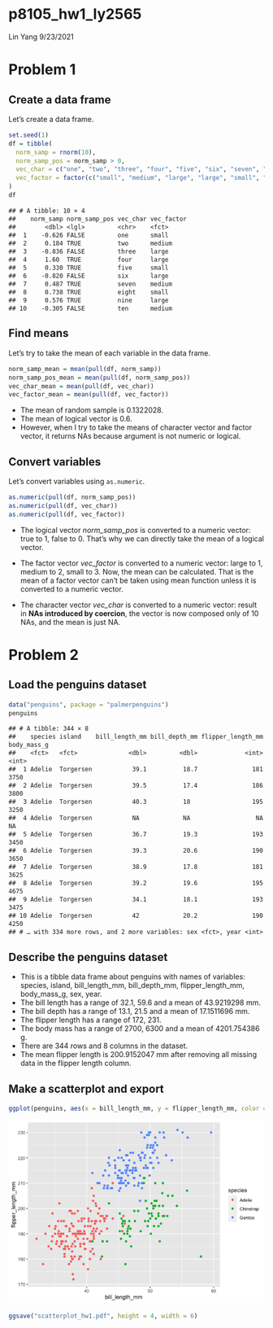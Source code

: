 p8105\_hw1\_ly2565
================
Lin Yang
9/23/2021

# Problem 1

## Create a data frame

Let’s create a data frame.

``` r
set.seed(1)
df = tibble(
  norm_samp = rnorm(10),
  norm_samp_pos = norm_samp > 0,
  vec_char = c("one", "two", "three", "four", "five", "six", "seven", "eight", "nine", "ten"),
  vec_factor = factor(c("small", "medium", "large", "large", "small", "large", "medium", "small", "large", "medium"))
)
df
```

    ## # A tibble: 10 × 4
    ##    norm_samp norm_samp_pos vec_char vec_factor
    ##        <dbl> <lgl>         <chr>    <fct>     
    ##  1    -0.626 FALSE         one      small     
    ##  2     0.184 TRUE          two      medium    
    ##  3    -0.836 FALSE         three    large     
    ##  4     1.60  TRUE          four     large     
    ##  5     0.330 TRUE          five     small     
    ##  6    -0.820 FALSE         six      large     
    ##  7     0.487 TRUE          seven    medium    
    ##  8     0.738 TRUE          eight    small     
    ##  9     0.576 TRUE          nine     large     
    ## 10    -0.305 FALSE         ten      medium

## Find means

Let’s try to take the mean of each variable in the data frame.

``` r
norm_samp_mean = mean(pull(df, norm_samp))
norm_samp_pos_mean = mean(pull(df, norm_samp_pos))
vec_char_mean = mean(pull(df, vec_char))
vec_factor_mean = mean(pull(df, vec_factor))
```

-   The mean of random sample is 0.1322028.
-   The mean of logical vector is 0.6.
-   However, when I try to take the means of character vector and factor
    vector, it returns NAs because argument is not numeric or logical.

## Convert variables

Let’s convert variables using `as.numeric`.

``` r
as.numeric(pull(df, norm_samp_pos))
as.numeric(pull(df, vec_char))
as.numeric(pull(df, vec_factor))
```

-   The logical vector *norm\_samp\_pos* is converted to a numeric
    vector: true to 1, false to 0. That’s why we can directly take the
    mean of a logical vector.

-   The factor vector *vec\_factor* is converted to a numeric vector:
    large to 1, medium to 2, small to 3. Now, the mean can be
    calculated. That is the mean of a factor vector can’t be taken using
    mean function unless it is converted to a numeric vector.

-   The character vector *vec\_char* is converted to a numeric vector:
    result in **NAs introduced by coercion**, the vector is now composed
    only of 10 NAs, and the mean is just NA.

# Problem 2

## Load the penguins dataset

``` r
data("penguins", package = "palmerpenguins")
penguins
```

    ## # A tibble: 344 × 8
    ##    species island    bill_length_mm bill_depth_mm flipper_length_mm body_mass_g
    ##    <fct>   <fct>              <dbl>         <dbl>             <int>       <int>
    ##  1 Adelie  Torgersen           39.1          18.7               181        3750
    ##  2 Adelie  Torgersen           39.5          17.4               186        3800
    ##  3 Adelie  Torgersen           40.3          18                 195        3250
    ##  4 Adelie  Torgersen           NA            NA                  NA          NA
    ##  5 Adelie  Torgersen           36.7          19.3               193        3450
    ##  6 Adelie  Torgersen           39.3          20.6               190        3650
    ##  7 Adelie  Torgersen           38.9          17.8               181        3625
    ##  8 Adelie  Torgersen           39.2          19.6               195        4675
    ##  9 Adelie  Torgersen           34.1          18.1               193        3475
    ## 10 Adelie  Torgersen           42            20.2               190        4250
    ## # … with 334 more rows, and 2 more variables: sex <fct>, year <int>

## Describe the penguins dataset

-   This is a tibble data frame about penguins with names of variables:
    species, island, bill\_length\_mm, bill\_depth\_mm,
    flipper\_length\_mm, body\_mass\_g, sex, year.
-   The bill length has a range of 32.1, 59.6 and a mean of
    43.9219298 mm.
-   The bill depth has a range of 13.1, 21.5 and a mean of
    17.1511696 mm.
-   The flipper length has a range of 172, 231.
-   The body mass has a range of 2700, 6300 and a mean of 4201.754386 g.
-   There are 344 rows and 8 columns in the dataset.
-   The mean flipper length is 200.9152047 mm after removing all missing
    data in the flipper length column.

## Make a scatterplot and export

``` r
ggplot(penguins, aes(x = bill_length_mm, y = flipper_length_mm, color = species)) + geom_point()
```

![](p8105_hw1_ly2565_files/figure-gfm/unnamed-chunk-6-1.png)<!-- -->

``` r
ggsave("scatterplot_hw1.pdf", height = 4, width = 6)
```
